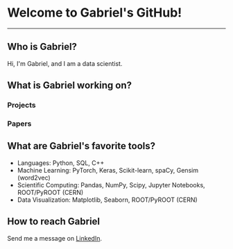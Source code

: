 # Welcome to Gabriel's GitHub!
___

## Who is Gabriel?

Hi, I'm Gabriel, and I am a data scientist.

## What is Gabriel working on?

### Projects

### Papers

## What are Gabriel's favorite tools?

* Languages: Python, SQL, C++
* Machine Learning: PyTorch, Keras, Scikit-learn, spaCy, Gensim (word2vec)
* Scientific Computing: Pandas, NumPy, Scipy, Jupyter Notebooks, ROOT/PyROOT (CERN)
* Data Visualization: Matplotlib, Seaborn, ROOT/PyROOT (CERN)

## How to reach Gabriel

Send me a message on [LinkedIn](https://www.linkedin.com/in/gabrielmadigan/).

<!--
**gmadigan/gmadigan** is a ✨ _special_ ✨ repository because its `README.md` (this file) appears on your GitHub profile.

Here are some ideas to get you started:

- 🔭 I’m currently working on ...
- 🌱 I’m currently learning ...
- 👯 I’m looking to collaborate on ...
- 🤔 I’m looking for help with ...
- 💬 Ask me about ...
- 📫 How to reach me: ...
- 😄 Pronouns: ...
- ⚡ Fun fact: ...
-->
